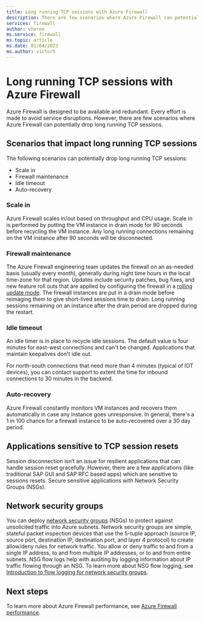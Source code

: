```yaml
---
title: Long running TCP sessions with Azure Firewall
description: There are few scenarios where Azure Firewall can potentially drop long running TCP sessions.
services: firewall
author: vhorne
ms.service: firewall
ms.topic: article
ms.date: 01/04/2023
ms.author: victorh 
---
```


# Long running TCP sessions with Azure Firewall

Azure Firewall is designed to be available and redundant. Every effort is made to avoid service disruptions. However, there are few scenarios where Azure Firewall can potentially drop long running TCP sessions. 

## Scenarios that impact long running TCP sessions

The following scenarios can potentially drop long running TCP sessions:
- Scale in
- Firewall maintenance
- Idle timeout
- Auto-recovery

### Scale in

Azure Firewall scales in/out based on throughput and CPU usage. Scale in is performed by putting the VM instance in drain mode for 90 seconds before recycling the VM instance. Any long running connections remaining on the VM instance after 90 seconds will be disconnected.

### Firewall maintenance

The Azure Firewall engineering team updates the firewall on an as-needed basis (usually every month), generally during night time hours in the local time-zone for that region.  Updates include security patches, bug fixes, and new feature roll outs that are applied by configuring the firewall in a [rolling update mode](https://blog.itaysk.com/2017/11/20/deployment-strategies-defined#rolling-upgrade). The firewall instances are put in a drain mode before reimaging them to give short-lived sessions time to drain. Long running sessions remaining on an instance after the drain period are dropped during the restart.

### Idle timeout

An idle timer is in place to recycle idle sessions. The default value is four minutes for east-west connections and can't be changed. Applications that maintain keepalives don't idle out. 

For north-south connections that need more than 4 minutes (typical of IOT devices), you can contact support to extent the time for inbound connections to 30 minutes in the backend.

### Auto-recovery

Azure Firewall constantly monitors VM instances and recovers them automatically in case any instance goes unresponsive. In general, there's a 1 in 100 chance for a firewall instance to be auto-recovered over a 30 day period.

## Applications sensitive to TCP session resets

Session disconnection isn’t an issue for resilient applications that can handle session reset gracefully. However, there are a few applications (like traditional SAP GUI and SAP RFC based apps) which are sensitive to sessions resets. Secure sensitive applications with Network Security Groups (NSGs).

## Network security groups

You can deploy [network security groups](../virtual-network/virtual-network-vnet-plan-design-arm.md#security) (NSGs) to protect against unsolicited traffic into Azure subnets. Network security groups are simple, stateful packet inspection devices that use the 5-tuple approach (source IP, source port, destination IP, destination port, and layer 4 protocol) to create allow/deny rules for network traffic. You allow or deny traffic to and from a single IP address, to and from multiple IP addresses, or to and from entire subnets. NSG flow logs help with auditing by logging information about IP traffic flowing through an NSG.  To learn more about NSG flow logging, see [Introduction to flow logging for network security groups](../network-watcher/network-watcher-nsg-flow-logging-overview.md).

## Next steps

To learn more about Azure Firewall performance, see [Azure Firewall performance](firewall-performance.md).
